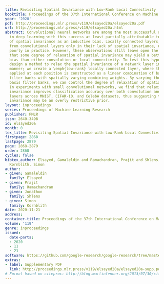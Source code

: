 ```yaml
---
title: Revisiting Spatial Invariance with Low-Rank Local Connectivity
booktitle: Proceedings of the 37th International Conference on Machine Learning
year: '2020'
pdf: http://proceedings.mlr.press/v119/elsayed20a/elsayed20a.pdf
url: http://proceedings.mlr.press/v119/elsayed20a.html
abstract: Convolutional neural networks are among the most successful architectures
  in deep learning with this success at least partially attributable to the efficacy
  of spatial invariance as an inductive bias. Locally connected layers, which differ
  from convolutional layers only in their lack of spatial invariance, usually perform
  poorly in practice. However, these observations still leave open the possibility
  that some degree of relaxation of spatial invariance may yield a better inductive
  bias than either convolution or local connectivity. To test this hypothesis, we
  design a method to relax the spatial invariance of a network layer in a controlled
  manner; we create a \emph{low-rank} locally connected layer, where the filter bank
  applied at each position is constructed as a linear combination of basis set of
  filter banks with spatially varying combining weights. By varying the number of
  basis filter banks, we can control the degree of relaxation of spatial invariance.
  In experiments with small convolutional networks, we find that relaxing spatial
  invariance improves classification accuracy over both convolution and locally connected
  layers across MNIST, CIFAR-10, and CelebA datasets, thus suggesting that spatial
  invariance may be an overly restrictive prior.
layout: inproceedings
series: Proceedings of Machine Learning Research
publisher: PMLR
issn: 2640-3498
id: elsayed20a
month: 0
tex_title: Revisiting Spatial Invariance with Low-Rank Local Connectivity
firstpage: 2868
lastpage: 2879
page: 2868-2879
order: 2868
cycles: false
bibtex_author: Elsayed, Gamaleldin and Ramachandran, Prajit and Shlens, Jonathon and
  Kornblith, Simon
author:
- given: Gamaleldin
  family: Elsayed
- given: Prajit
  family: Ramachandran
- given: Jonathon
  family: Shlens
- given: Simon
  family: Kornblith
date: 2020-11-21
address: 
container-title: Proceedings of the 37th International Conference on Machine Learning
volume: '119'
genre: inproceedings
issued:
  date-parts:
  - 2020
  - 11
  - 21
software: https://github.com/google-research/google-research/tree/master/low_rank_local_connectivity
extras:
- label: Supplementary PDF
  link: http://proceedings.mlr.press/v119/elsayed20a/elsayed20a-supp.pdf
# Format based on citeproc: http://blog.martinfenner.org/2013/07/30/citeproc-yaml-for-bibliographies/
---
```

